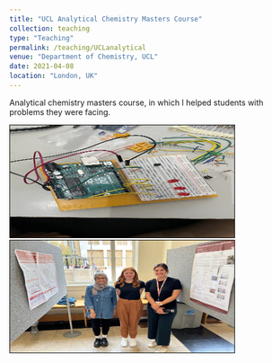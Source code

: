 ```yaml
---
title: "UCL Analytical Chemistry Masters Course"
collection: teaching
type: "Teaching"
permalink: /teaching/UCLanalytical
venue: "Department of Chemistry, UCL"
date: 2021-04-08
location: "London, UK"
---
```


Analytical chemistry masters course, in which I helped students with problems they were facing. 

<img src="/images/IMG_0097.jpg" class="img" alt="Arduino work" width="400" height="200" style='border:1px solid #000000;'/>
<br>
<img src="/images/IMG_7105.JPG" class="img" alt="Students taught" width="400" height="200" style='border:1px solid #000000;'/>